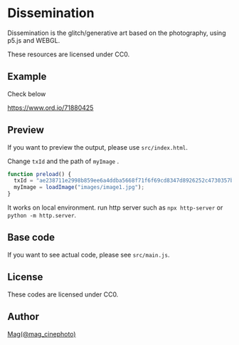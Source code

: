 # Dissemination

Dissemination is the glitch/generative art based on the photography, using p5.js and WEBGL.

These resources are licensed under CC0.

## Example

Check below

https://www.ord.io/71880425

## Preview

If you want to preview the output, please use `src/index.html`.

Change `txId` and the path of `myImage` .

```javascript
function preload() {
  txId = "ae238711e2998b859ee6a4ddba5668f71f6f69cd8347d8926252c4730357b7c5";
  myImage = loadImage("images/image1.jpg");
}
```

It works on local environment. run http server such as `npx http-server` or `python -m http.server`.

## Base code

If you want to see actual code, please see `src/main.js`.

## License

These codes are licensed under CC0.

## Author

[Mag(@mag_cinephoto)](https://twitter.com/mag_cinephoto)
